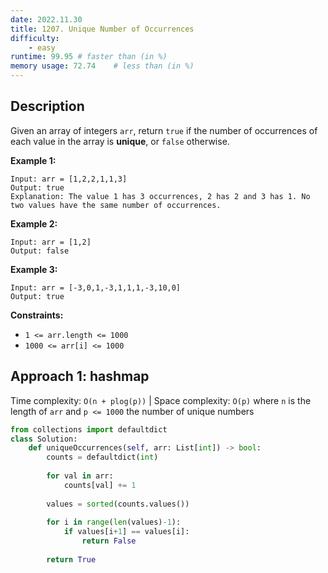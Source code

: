 ```yaml
---
date: 2022.11.30
title: 1207. Unique Number of Occurrences
difficulty:
    - easy
runtime: 99.95 # faster than (in %)
memory usage: 72.74    # less than (in %)
---
```

## Description
Given an array of integers `arr`, return `true` if the number of occurrences of each value in the array is **unique**, or `false` otherwise.

**Example 1:**

```
Input: arr = [1,2,2,1,1,3]
Output: true
Explanation: The value 1 has 3 occurrences, 2 has 2 and 3 has 1. No two values have the same number of occurrences.
```

**Example 2:**

```
Input: arr = [1,2]
Output: false

```

**Example 3:**

```
Input: arr = [-3,0,1,-3,1,1,1,-3,10,0]
Output: true

```

**Constraints:**

- `1 <= arr.length <= 1000`
- `1000 <= arr[i] <= 1000`

## Approach 1: hashmap
Time complexity: `O(n + plog(p))`    |    Space complexity: `O(p)`
where `n` is the length of `arr` and `p <= 1000` the number of unique numbers

``` python
from collections import defaultdict
class Solution:
    def uniqueOccurrences(self, arr: List[int]) -> bool:
        counts = defaultdict(int)
        
        for val in arr:
            counts[val] += 1
        
        values = sorted(counts.values())
        
        for i in range(len(values)-1):
            if values[i+1] == values[i]:
                return False
        
        return True
```